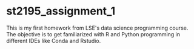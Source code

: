 # st2195_assignment_1
This is my first homework from LSE's data science programming course.
The objective is to get familiarized with R and Python programming in different IDEs like Conda and Rstudio.
